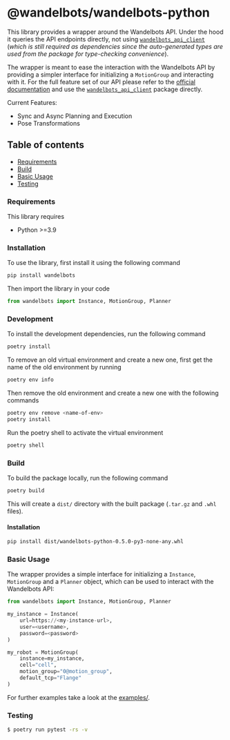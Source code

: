 # @wandelbots/wandelbots-python

This library provides a wrapper around the Wandelbots API. Under the hood it queries the API endpoints directly, not using [`wandelbots_api_client`](https://pypi.org/project/wandelbots-api-client/) (_which is still required as dependencies since the auto-generated types are used from the package for type-checking convenience_).

The wrapper is meant to ease the interaction with the Wandelbots API by providing a simpler interface for initializing a `MotionGroup` and interacting with it.
For the full feature set of our API please refer to the [official documentation](https://docs.wandelbots.com/) and use the [`wandelbots_api_client`](https://pypi.org/project/wandelbots-api-client/) package directly.

Current Features:

- Sync and Async Planning and Execution
- Pose Transformations

## Table of contents

- [Requirements](#requirements)
- [Build](#build)
- [Basic Usage](#basic-usage)
- [Testing](#testing)

### Requirements

This library requires

- Python >=3.9

### Installation

To use the library, first install it using the following command

```bash
pip install wandelbots
```

Then import the library in your code

```python
from wandelbots import Instance, MotionGroup, Planner
```

### Development

To install the development dependencies, run the following command

```bash
poetry install
```

To remove an old virtual environment and create a new one, first get the name of the old environment by running

```bash
poetry env info
```

Then remove the old environment and create a new one with the following commands

```bash
poetry env remove <name-of-env>
poetry install
```

Run the poetry shell to activate the virtual environment

```bash
poetry shell
```

### Build

To build the package locally, run the following command

```bash
poetry build
```

This will create a `dist/` directory with the built package (`.tar.gz` and `.whl` files).

#### Installation

```bash
pip install dist/wandelbots-python-0.5.0-py3-none-any.whl
```

### Basic Usage

The wrapper provides a simple interface for initializing a `Instance`, `MotionGroup` and a `Planner` object, which can be used to interact with the Wandelbots API:

```python
from wandelbots import Instance, MotionGroup, Planner

my_instance = Instance(
    url=https://<my-instance-url>,
    user=<username>,
    password=<password>
)

my_robot = MotionGroup(
    instance=my_instance,
    cell="cell",
    motion_group="0@motion_group",
    default_tcp="Flange"
)
```

For further examples take a look at the [examples/](examples/).

### Testing

```bash
$ poetry run pytest -rs -v
```
